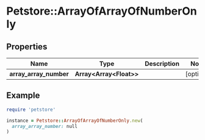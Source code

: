 # Petstore::ArrayOfArrayOfNumberOnly

## Properties

| Name | Type | Description | Notes |
| ---- | ---- | ----------- | ----- |
| **array_array_number** | **Array&lt;Array&lt;Float&gt;&gt;** |  | [optional] |

## Example

```ruby
require 'petstore'

instance = Petstore::ArrayOfArrayOfNumberOnly.new(
  array_array_number: null
)
```


